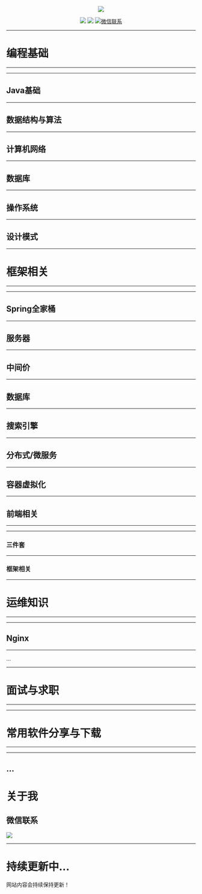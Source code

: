 <p align="center">
    <a href="https://www.echodw97.xyz/" target="_blank">
        <img src="https://pic.imgdb.cn/item/61f1074d2ab3f51d917be3bd.png" width=""/>
    </a>
</p>



<p align="center">
  <a href="https://github.com/echodw97/echodw97-docs" target="_blank"><img src="https://pic.imgdb.cn/item/61f108972ab3f51d917d45cd.png"></a>
  <a href="http://www.echodw97.com" target="_blank"><img src="https://pic.imgdb.cn/item/61f109062ab3f51d917ded06.png"></a>
  <a href="https://mp.weixin.qq.com/s/vkkkcrUp04ESAyi9Vl89Xg" target="_blank">
    <img src="https://pic.imgdb.cn/item/61f109932ab3f51d917ea61e.png" alt="微信联系">
  </a>
</p>

------



# 编程基础

------

> 
>
> 

------



## Java基础

------

## 数据结构与算法

------

## 计算机网络

------

## 数据库

------

## 操作系统

------

## 设计模式

------



# 框架相关

------

> 

------

## Spring全家桶

------

## 服务器

------

## 中间价

------

## 数据库

------

## 搜索引擎

------

## 分布式/微服务

------

## 容器虚拟化

------

## 前端相关

------

> 

------

### 三件套

------

### 框架相关

------

# 运维知识

------

> 

------

## Nginx

------

…

------

# 面试与求职

------

> 

------

# 常用软件分享与下载

------

> 

------

## …







# 关于我

## 微信联系

<p align="left">
    <a href="https://mp.weixin.qq.com/s?__biz=MzU4ODkzOTQ1OQ==&mid=2247483715&idx=1&sn=7b9b928cd67c3cf56d0d14dc34151ed7&chksm=fdd468efcaa3e1f9209f43e46f6a9c2563c2530d4c3d0dee114d0dce5d0a78fb30539ad3f496&token=1015130465&lang=zh_CN#rd" target="_blank">
        <img src="https://pic.imgdb.cn/item/61f109e82ab3f51d917efa79.png" width=""/>
    </a>
</p>



---
# 持续更新中...

网站内容会持续保持更新！